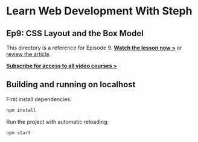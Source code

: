 # Learn Web Development With Steph

## Ep9: CSS Layout and the Box Model

This directory is a reference for Episode 9. [**Watch the lesson now >**](https://youtu.be/J3Pi4VyQCiI) or [review the article](https://dev.to/5t3ph/css-layout-and-the-css-box-model-5h9i).

[**Subscribe for access to all video courses >**](https://www.youtube.com/channel/UC8qc2AyBbNmvgIky6236nHA/)

## Building and running on localhost

First install dependencies:

```sh
npm install
```

Run the project with automatic reloading:

```sh
npm start
```
